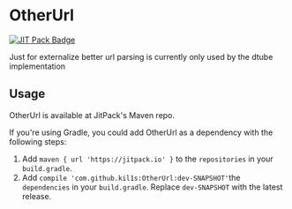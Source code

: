 # OtherUrl
[![JIT Pack Badge](https://jitpack.io/v/kil1s/OtherUrl.svg)](https://jitpack.io/#kil1s/OtherUrl)


Just for externalize better url parsing is currently only used by the dtube implementation

## Usage

OtherUrl is available at JitPack's Maven repo.

If you're using Gradle, you could add OtherUrl as a dependency with the following steps:

1. Add `maven { url 'https://jitpack.io' }` to the `repositories` in your `build.gradle`.
2. Add `compile 'com.github.kil1s:OtherUrl:dev-SNAPSHOT'`the `dependencies` in your `build.gradle`. Replace `dev-SNAPSHOT` with the latest release.
